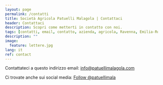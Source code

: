 ```yaml
---
layout: page
permalink: /contatti
title: Società Agricola Patuelli Malagola | Contattaci
header: Contattaci
description: Scopri come metterti in contatto con noi.
tags: [contatti, email, contatto, azienda, agricola, Ravenna, Emilia-Romagna]
description: ""
image:
  feature: lettere.jpg
lang: it
ref: contact
---
```


<div id="fb-root"></div>
<script async defer src="https://connect.facebook.net/it_IT/sdk.js#xfbml=1&version=v3.2"></script>

Contattateci a questo indirizzo email: info@patuellimalagola.com  

Ci trovate anche sui social media:
<a href="https://twitter.com/patuellimala?ref_src=twsrc%5Etfw" class="twitter-follow-button" data-show-count="false">Follow @patuellimala</a><script async src="https://platform.twitter.com/widgets.js" charset="utf-8"></script>    

<div class="fb-like" data-href="https://www.facebook.com/patuellimalagola/" data-layout="button" data-action="like" data-size="small" data-show-faces="false" data-share="true"></div>
